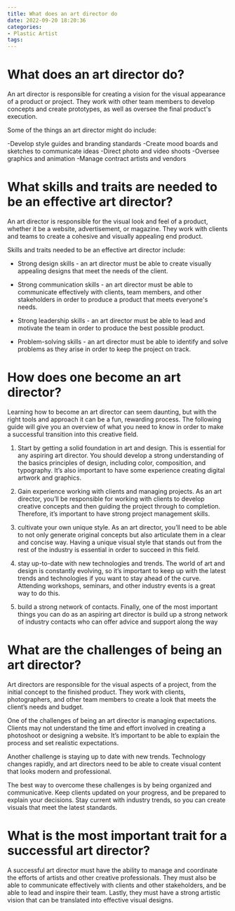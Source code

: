 ```yaml
---
title: What does an art director do 
date: 2022-09-20 18:20:36
categories:
- Plastic Artist
tags:
---
```



#  What does an art director do? 

An art director is responsible for creating a vision for the visual appearance of a product or project. They work with other team members to develop concepts and create prototypes, as well as oversee the final product's execution.

Some of the things an art director might do include: 

-Develop style guides and branding standards
-Create mood boards and sketches to communicate ideas
-Direct photo and video shoots
-Oversee graphics and animation
-Manage contract artists and vendors

#  What skills and traits are needed to be an effective art director?

An art director is responsible for the visual look and feel of a product, whether it be a website, advertisement, or magazine. They work with clients and teams to create a cohesive and visually appealing end product.

Skills and traits needed to be an effective art director include:

* Strong design skills - an art director must be able to create visually appealing designs that meet the needs of the client.

* Strong communication skills - an art director must be able to communicate effectively with clients, team members, and other stakeholders in order to produce a product that meets everyone's needs.

* Strong leadership skills - an art director must be able to lead and motivate the team in order to produce the best possible product.

* Problem-solving skills - an art director must be able to identify and solve problems as they arise in order to keep the project on track.

#  How does one become an art director? 

Learning how to become an art director can seem daunting, but with the right tools and approach it can be a fun, rewarding process. The following guide will give you an overview of what you need to know in order to make a successful transition into this creative field.

1. Start by getting a solid foundation in art and design. This is essential for any aspiring art director. You should develop a strong understanding of the basics principles of design, including color, composition, and typography. It’s also important to have some experience creating digital artwork and graphics.

2. Gain experience working with clients and managing projects. As an art director, you’ll be responsible for working with clients to develop creative concepts and then guiding the project through to completion. Therefore, it’s important to have strong project management skills.

3. cultivate your own unique style. As an art director, you’ll need to be able to not only generate original concepts but also articulate them in a clear and concise way. Having a unique visual style that stands out from the rest of the industry is essential in order to succeed in this field.

4. stay up-to-date with new technologies and trends. The world of art and design is constantly evolving, so it’s important to keep up with the latest trends and technologies if you want to stay ahead of the curve. Attending workshops, seminars, and other industry events is a great way to do this.

5. build a strong network of contacts. Finally, one of the most important things you can do as an aspiring art director is build up a strong network of industry contacts who can offer advice and support along the way

#  What are the challenges of being an art director? 

Art directors are responsible for the visual aspects of a project, from the initial concept to the finished product. They work with clients, photographers, and other team members to create a look that meets the client’s needs and budget.

One of the challenges of being an art director is managing expectations. Clients may not understand the time and effort involved in creating a photoshoot or designing a website. It’s important to be able to explain the process and set realistic expectations.

Another challenge is staying up to date with new trends. Technology changes rapidly, and art directors need to be able to create visual content that looks modern and professional.

The best way to overcome these challenges is by being organized and communicative. Keep clients updated on your progress, and be prepared to explain your decisions. Stay current with industry trends, so you can create visuals that meet the latest standards.

#  What is the most important trait for a successful art director?

A successful art director must have the ability to manage and coordinate the efforts of artists and other creative professionals. They must also be able to communicate effectively with clients and other stakeholders, and be able to lead and inspire their team. Lastly, they must have a strong artistic vision that can be translated into effective visual designs.
